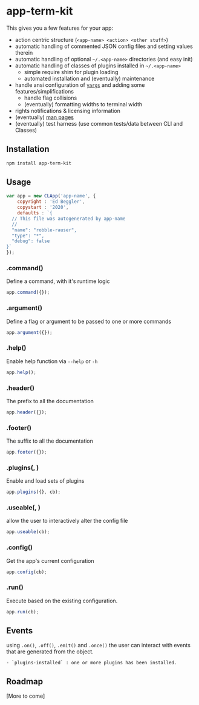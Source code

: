 app-term-kit
============

This gives you a few features for your app:

- action centric structure (`<app-name> <action> <other stuff>`)
- automatic handling of commented JSON config files and setting values therein
- automatic handling of optional `~/.<app-name>` directories (and easy init)
- automatic handling of classes of plugins installed in `~/.<app-name>`
    - simple require shim for plugin loading
    - automated installation and (eventually) maintenance
- handle ansi configuration of [`yargs`]() and adding some features/simplifications
    - handle flag collisions
    - (eventually) formatting widths to terminal width
- rights notifications & licensing information
- (eventually) [man pages](https://gist.github.com/dominikwilkowski/cba6c8c6b1ded8d3e3cc6bf0b7ddc432)
- (eventually) test harness (use common tests/data between CLI and Classes)

Installation
------------

```bash
npm install app-term-kit
```

Usage
-----

```js
var app = new CLApp('app-name', {
    copyright : 'Ed Beggler',
    copystart : '2020',
    defaults : `{
  // This file was autogenerated by app-name
  //
  "name": "robble-rauser",
  "type": "*",
  "debug": false
}`
});
```

### .command(<options>)
Define a command, with it's runtime logic

```js
app.command({});
```

### .argument(<options>)
Define a flag or argument to be passed to one or more commands

```js
app.argument({});
```

### .help()
Enable help function via `--help` or `-h`

```js
app.help();
```

### .header(<options>)
The prefix to all the documentation

```js
app.header({});
```

### .footer(<options>)
The suffix to all the documentation

```js
app.footer({});
```

### .plugins(<options>, <callback>)
Enable and load sets of plugins

```js
app.plugins({}, cb);
```

### .useable(<options>, <callback>)
allow the user to interactively alter the config file

```js
app.useable(cb);
```

### .config(<callback>)
Get the app's current configuration

```js
app.config(cb);
```

### .run(<callback>)
Execute based on the existing configuration.
```js
app.run(cb);
```

## Events

using `.on()`, `.off()`, `.emit()` and `.once()` the user can interact with events that are generated from the object.

    - `plugins-installed` : one or more plugins has been installed.

Roadmap
-------
[More to come]
